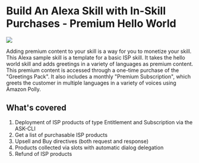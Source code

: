# Build An Alexa Skill with In-Skill Purchases - Premium Hello World
<img src="https://m.media-amazon.com/images/G/01/mobile-apps/dex/alexa/alexa-skills-kit/tutorials/fact/header._TTH_.png" />

Adding premium content to your skill is a way for you to monetize your skill.  This Alexa sample skill is a template for a basic ISP skill. It takes the hello world skill and adds greetings in a variety of languages as premium content. This premium content is accessed through a one-time purchase of the "Greetings Pack". It also includes a monthly "Premium Subscription", which greets the customer in multiple languages in a variety of voices using Amazon Polly. 

## What's covered
1. Deployment of ISP products of type Entitlement and Subscription via the ASK-CLI
2. Get a list of purchasable ISP products
3. Upsell and Buy directives (both request and response)
4. Products collected via slots with automatic dialog delegation
5. Refund of ISP products